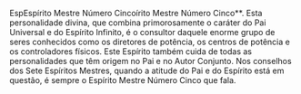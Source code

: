 ﻿EspEspírito Mestre Número Cincoírito Mestre Número Cinco**. Esta personalidade divina, que combina primorosamente o caráter do Pai Universal e do Espírito Infinito, é o consultor daquele enorme grupo de seres conhecidos como os diretores de potência, os centros de potência e os controladores físicos. Este Espírito também cuida de todas as personalidades que têm origem no Pai e no Autor Conjunto. Nos conselhos dos Sete Espíritos Mestres, quando a atitude do Pai e do Espírito está em questão, é sempre o Espírito Mestre Número Cinco que fala.